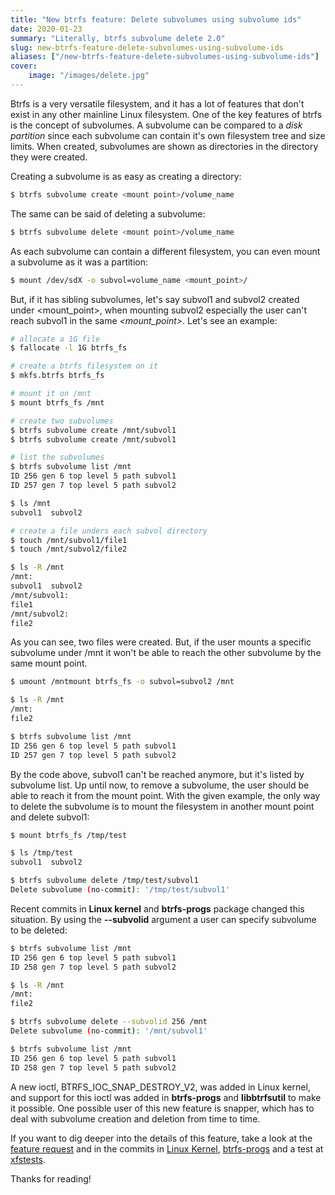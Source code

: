 ```yaml
---
title: "New btrfs feature: Delete subvolumes using subvolume ids"
date: 2020-01-23
summary: "Literally, btrfs subvolume delete 2.0"
slug: new-btrfs-feature-delete-subvolumes-using-subvolume-ids
aliases: ["/new-btrfs-feature-delete-subvolumes-using-subvolume-ids"]
cover:
    image: "/images/delete.jpg"
---
```


Btrfs is a very versatile filesystem, and it has a lot of features that don't exist in any other mainline Linux filesystem. One of the key features of btrfs is the concept of subvolumes. A subvolume can be compared to a *disk partition* since each subvolume can contain it's own filesystem tree and size limits. When created, subvolumes are shown as directories in the directory they were created.

Creating a subvolume is as easy as creating a directory:

```sh
$ btrfs subvolume create <mount point>/volume_name
```

The same can be said of deleting a subvolume:

```sh
$ btrfs subvolume delete <mount point>/volume_name
```

As each subvolume can contain a different filesystem, you can even mount a subvolume as it was a partition:

```sh
$ mount /dev/sdX -o subvol=volume_name <mount_point>/
```

But, if it has sibling subvolumes, let's say subvol1 and subvol2 created under <mount_point>, when mounting subvol2 especially the user can't reach subvol1 in the same *<mount_point>*. Let's see an example:

```sh
# allocate a 1G file
$ fallocate -l 1G btrfs_fs

# create a btrfs filesystem on it
$ mkfs.btrfs btrfs_fs

# mount it on /mnt
$ mount btrfs_fs /mnt

# create two subvolumes
$ btrfs subvolume create /mnt/subvol1
$ btrfs subvolume create /mnt/subvol1

# list the subvolumes
$ btrfs subvolume list /mnt
ID 256 gen 6 top level 5 path subvol1
ID 257 gen 7 top level 5 path subvol2

$ ls /mnt
subvol1  subvol2

# create a file unders each subvol directory
$ touch /mnt/subvol1/file1
$ touch /mnt/subvol2/file2

$ ls -R /mnt
/mnt:
subvol1  subvol2
/mnt/subvol1:
file1
/mnt/subvol2:
file2
```

As you can see, two files were created. But, if the user mounts a specific subvolume under /mnt it won't be able to reach the other subvolume by the same mount point.

```sh
$ umount /mntmount btrfs_fs -o subvol=subvol2 /mnt

$ ls -R /mnt
/mnt:
file2

$ btrfs subvolume list /mnt
ID 256 gen 6 top level 5 path subvol1
ID 257 gen 7 top level 5 path subvol2
```

By the code above, subvol1 can't be reached anymore, but it's listed by subvolume list. Up until now, to remove a subvolume, the user should be able to reach it from the mount point. With the given example, the only way to delete the subvolume is to mount the filesystem in another mount point and delete subvol1:

```sh
$ mount btrfs_fs /tmp/test

$ ls /tmp/test
subvol1  subvol2

$ btrfs subvolume delete /tmp/test/subvol1
Delete subvolume (no-commit): '/tmp/test/subvol1'
```

Recent commits in **Linux kernel** and **btrfs-progs** package changed this situation. By using the **\-\-subvolid** argument a user can specify subvolume to be deleted:

```sh
$ btrfs subvolume list /mnt
ID 256 gen 6 top level 5 path subvol1
ID 258 gen 7 top level 5 path subvol2

$ ls -R /mnt
/mnt:
file2

$ btrfs subvolume delete --subvolid 256 /mnt
Delete subvolume (no-commit): '/mnt/subvol1'

$ btrfs subvolume list /mnt
ID 256 gen 6 top level 5 path subvol1
ID 258 gen 7 top level 5 path subvol2
```

A new ioctl, BTRFS_IOC_SNAP_DESTROY_V2, was added in Linux kernel, and support for this ioctl was added in **btrfs-progs** and **libbtrfsutil** to make it possible. One possible user of this new feature is snapper, which has to deal with subvolume creation and deletion from time to time.

If you want to dig deeper into the details of this feature, take a look at the [feature request](https://github.com/kdave/btrfs-progs/issues/152) and in the commits in [Linux Kernel](https://git.kernel.org/pub/scm/linux/kernel/git/next/linux-next.git/commit/?id=4e40309dda975249cecb95deb337d47f1830e7b8), [btrfs-progs](https://github.com/kdave/btrfs-progs/commit/6e85994e8003266f036e55cbb14cb593f26c8c0a) and a test at [xfstests](https://git.kernel.org/pub/scm/fs/xfs/xfstests-dev.git/commit/?id=d116fe3774b9cc1c48723b6a710c55b2fa466799).

Thanks for reading!
